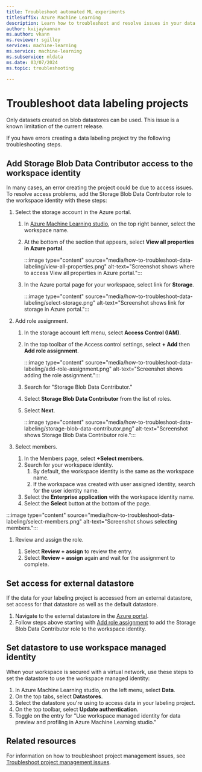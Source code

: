 ```yaml
---
title: Troubleshoot automated ML experiments
titleSuffix: Azure Machine Learning
description: Learn how to troubleshoot and resolve issues in your data labeling project.
author: kvijaykannan
ms.author: vkann
ms.reviewer: sgilley
services: machine-learning
ms.service: machine-learning
ms.subservice: mldata
ms.date: 03/07/2024
ms.topic: troubleshooting

---
```


# Troubleshoot data labeling projects

Only datasets created on blob datastores can be used. This issue is a known limitation of the current release.

If you have errors creating a data labeling project try the following troubleshooting steps.

## Add Storage Blob Data Contributor access to the workspace identity

In many cases, an error creating the project could be due to access issues. To resolve access problems, add the Storage Blob Data Contributor role to the workspace identity with these steps:

1. Select the storage account in the Azure portal.

    1. In [Azure Machine Learning studio](https://ml.studio.com), on the top right banner, select the workspace name.
    1. At the bottom of the section that appears, select **View all properties in Azure portal**.

        :::image type="content" source="media/how-to-troubleshoot-data-labeling/view-all-properties.png" alt-text="Screenshot shows where to access View all properties in Azure portal.":::
    
    1. In the Azure portal page for your workspace, select link for **Storage**.
        
        :::image type="content" source="media/how-to-troubleshoot-data-labeling/select-storage.png" alt-text="Screenshot shows link for storage in Azure portal.":::

1. <a name="add"></a> Add role assignment.
    
    1. In the storage account left menu, select **Access Control (IAM)**.
    1. In the top toolbar of the Access control settings, select **+ Add** then **Add role assignment**.

        :::image type="content" source="media/how-to-troubleshoot-data-labeling/add-role-assignment.png" alt-text="Screenshot shows adding the role assignment.":::

    1. Search for "Storage Blob Data Contributor."
    1. Select **Storage Blob Data Contributor** from the list of roles.
    1. Select **Next**.
    
        :::image type="content" source="media/how-to-troubleshoot-data-labeling/storage-blob-data-contributor.png" alt-text="Screenshot shows Storage Blob Data Contributor role.":::

1. Select members.

    1. In the Members page, select **+Select members**.
    1. Search for your workspace identity.  
        1. By default, the workspace identity is the same as the workspace name.
        1. If the workspace was created with user assigned identity, search for the user identity name.
    1. Select the **Enterprise application** with the workspace identity name.
    1. Select the **Select** button at the bottom of the page.

:::image type="content" source="media/how-to-troubleshoot-data-labeling/select-members.png" alt-text="Screenshot shows selecting members.":::

1. Review and assign the role.
    
    1. Select **Review + assign** to review the entry.
    1. Select **Review + assign** again and wait for the assignment to complete.

## Set access for external datastore

If the data for your labeling project is accessed from an external datastore, set access for that datastore as well as the default datastore.  

1. Navigate to the external datastore in the [Azure portal](https://portal.azure.com).
1. Follow steps above starting with [Add role assignment](#add) to add the Storage Blob Data Contributor role to the workspace identity.

## Set datastore to use workspace managed identity

When your workspace is secured with a virtual network, use these steps to set the datastore to use the workspace managed identity:

1. In Azure Machine Learning studio, on the left menu, select **Data**.
1. On the top tabs, select **Datastores**.
1. Select the datastore you're using to access data in your labeling project.
1. On the top toolbar, select **Update authentication**.
1. Toggle on the entry for "Use workspace managed identity for data preview and profiling in Azure Machine Learning studio."

## Related resources

For information on how to troubleshoot project management issues, see [Troubleshoot project management issues](how-to-manage-labeling-projects.md#troubleshoot-issues).

